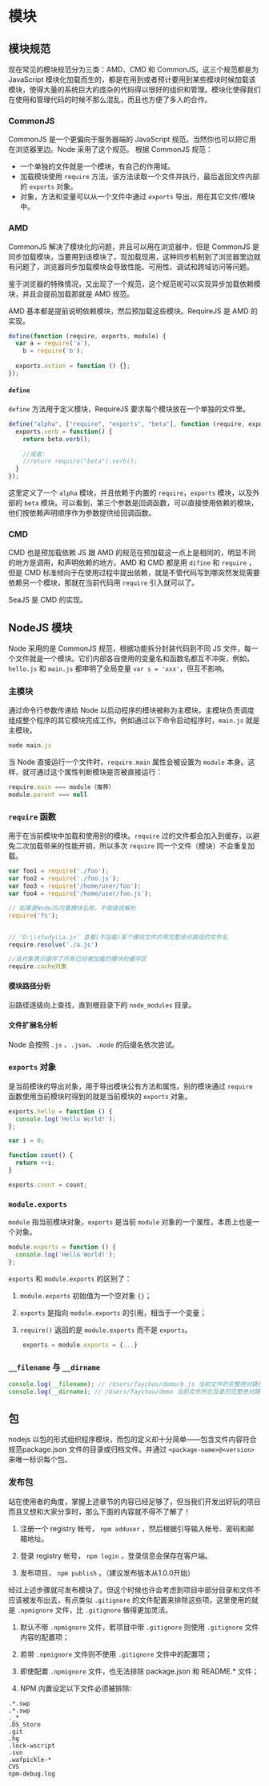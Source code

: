 # 模块
## 模块规范
现在常见的模块规范分为三类：AMD、CMD 和 CommonJS。这三个规范都是为 JavaScript 模块化加载而生的，都是在用到或者预计要用到某些模块时候加载该模块，使得大量的系统巨大的庞杂的代码得以很好的组织和管理。模块化使得我们在使用和管理代码的时候不那么混乱，而且也方便了多人的合作。

### CommonJS
CommonJS 是一个更偏向于服务器端的 JavaScript 规范。当然你也可以把它用在浏览器里边。Node 采用了这个规范。 根据 CommonJS 规范：

* 一个单独的文件就是一个模块，有自己的作用域。
* 加载模块使用 `require` 方法，该方法读取一个文件并执行，最后返回文件内部的 `exports` 对象。
* 对象，方法和变量可以从一个文件中通过 `exports` 导出，用在其它文件/模块中。

### AMD
CommonJS 解决了模块化的问题，并且可以用在浏览器中，但是 CommonJS 是同步加载模块，当要用到该模块了，现加载现用，这种同步机制到了浏览器里边就有问题了，浏览器同步加载模块会导致性能、可用性、调试和跨域访问等问题。

鉴于浏览器的特殊情况，又出现了一个规范，这个规范呢可以实现异步加载依赖模块，并且会提前加载那就是 AMD 规范。

AMD 基本都是提前说明依赖模块，然后预加载这些模块。RequireJS 是 AMD 的实现。

``` js
define(function (require, exports, module) {
  var a = require('a'),
    b = require('b');
 
  exports.action = function () {};
});
```

#### `define`
`define` 方法用于定义模块，RequireJS 要求每个模块放在一个单独的文件里。

``` js
define("alpha", ["require", "exports", "beta"], function (require, exports, beta) {
  exports.verb = function() {
    return beta.verb();
    
    //或者:
    //return require("beta").verb();
  }
});
```

这里定义了一个 `alpha` 模块，并且依赖于内置的 `require`，`exports` 模块，以及外部的 `beta` 模块。可以看到，第三个参数是回调函数，可以直接使用依赖的模块，他们按依赖声明顺序作为参数提供给回调函数。

### CMD
CMD 也是预加载依赖 JS  跟 AMD 的规范在预加载这一点上是相同的，明显不同的地方是调用，和声明依赖的地方。AMD 和 CMD 都是用 `difine` 和 `require` ，但是 CMD 标准倾向于在使用过程中提出依赖，就是不管代码写到哪突然发现需要依赖另一个模块，那就在当前代码用 `require` 引入就可以了。

SeaJS 是 CMD 的实现。

## NodeJS 模块
Node 采用的是 CommonJS 规范，根据功能拆分封装代码到不同 JS 文件，每一个文件就是一个模块。它们内部各自使用的变量名和函数名都互不冲突，例如，`hello.js` 和 `main.js` 都申明了全局变量 `var s = 'xxx'`，但互不影响。

### 主模块
通过命令行参数传递给 Node 以启动程序的模块被称为主模块。主模块负责调度组成整个程序的其它模块完成工作。例如通过以下命令启动程序时，`main.js` 就是主模块。

```js
node main.js
```

当 Node 直接运行一个文件时，`require.main` 属性会被设置为 `module` 本身。这样，就可通过这个属性判断模块是否被直接运行：

``` js
require.main === module（推荐）
module.parent === null
```

### `require` 函数
用于在当前模块中加载和使用别的模块。`require` 过的文件都会加入到缓存，以避免二次加载带来的性能开销，所以多次 `require` 同一个文件（模块）不会重复加载。

``` js
var foo1 = require('./foo');
var foo2 = require('./foo.js');
var foo3 = require('/home/user/foo');
var foo4 = require('/home/user/foo.js');

// 如果是NodeJS内置模块名称，不做路径解析
require('fs');


// 'D:\\study\\a.js' 查看(不加载)某个模块文件的带完整绝对路径的文件名
require.resolve('./a.js') 

//该对象表示缓存了所有已经被加载的模块的缓存区
require.cache对象 
```

#### 模块路径分析
沿路径逐级向上查找，直到根目录下的 `node_modules` 目录。

#### 文件扩展名分析
Node 会按照 `.js` 、`.json`、`.node` 的后缀名依次尝试。

### `exports` 对象
是当前模块的导出对象，用于导出模块公有方法和属性。别的模块通过 `require` 函数使用当前模块时得到的就是当前模块的 `exports` 对象。

``` js
exports.hello = function () {
  console.log('Hello World!');
};
```

``` js
var i = 0;

function count() {
  return ++i;
}

exports.count = count;
```

### `module.exports`

`module` 指当前模块对象，`exports` 是当前 `module` 对象的一个属性，本质上也是一个对象。

``` js
module.exports = function () {
  console.log('Hello World!');
};
```

`exports` 和 `module.exports` 的区别了：

1. `module.exports` 初始值为一个空对象 `{}`；

2. `exports` 是指向 `module.exports` 的引用，相当于一个变量；

3. `require()` 返回的是 `module.exports` 而不是 `exports`。

``` js
	exports = module.exports = {...}
```

### `__filename` 与 `__dirname`

``` js
console.log(__filename); // /Users/faychou/demo/b.js 当前文件的完整绝对路径的文件名
console.log(__dirname); // /Users/faychou/demo 当前文件所在目录的完整绝对路径
```

## 包

nodejs 以包的形式组织程序模块，而包的定义却十分简单——包含文件内容符合规范package.json 文件的目录或归档文件。并通过 `<package-name>@<version>` 来唯一标识每个包。

### 发布包
站在使用者的角度，掌握上述章节的内容已经足够了，但当我们开发出好玩的项目而且又想和大家分享时，那么下面的内容就不得不了解了！

  1. 注册一个 registry 帐号， `npm adduser` ，然后根据引导输入帐号、密码和邮箱地址。

  2. 登录 registry 帐号， `npm login` ，登录信息会保存在客户端。

  3. 发布项目， `npm publish` 。（建议发布版本从1.0.0开始）

  经过上述步骤就可发布模块了。但这个时候也许会考虑到项目中部分目录和文件不应该被发布出去，有点类似 `.gitignore` 的文件配置来排除这些项。这里使用的就是 `.npmignore` 文件，比 `.gitignore` 做得更加灵活。

  1. 默认不带 `.npmignore` 文件，若项目中带 `.gitignore` 则使用 `.gitignore` 文件内容的配置项；

  2. 若带 `.npmignore` 文件则不使用 `.gitignore` 文件中的配置项；

  3. 即使配置 `.npmignore` 文件，也无法排除 package.json 和 README.* 文件；

  4. NPM 内置设定以下文件必须被排除:

``` 
.*.swp
.*.swp
._*
.DS_Store
.git
.hg
.lock-wscript
.svn
.wafpickle-*
CVS
npm-debug.log
```
